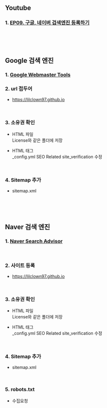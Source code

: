 ## Youtube

### 1. [EP09. 구글, 네이버 검색엔진 등록하기](https://youtu.be/OxRZrg0u6h4)

<br><br><br>

## Google 검색 엔진

### 1. [Google Webmaster Tools](https://search.google.com/search-console/about)

### 2. url 접두어

- https://lilclown97.github.io

<br>

### 3. 소유권 확인

- HTML 파일 <br>
  License와 같은 폴더에 저장

- HTML 태그 <br>
  \_config.yml SEO Related site_verification 수정

<br>

### 4. Sitemap 추가

- sitemap.xml

<br><br><br>

## Naver 검색 엔진

### 1. [Naver Search Advisor](https://searchadvisor.naver.com/)

<br>

### 2. 사이트 등록

- https://lilclown97.github.io

<br>

### 3. 소유권 확인

- HTML 파일 <br>
  License와 같은 폴더에 저장

- HTML 태그 <br>
  \_config.yml SEO Related site_verification 수정

<br>

### 4. Sitemap 추가

- sitemap.xml

<br>

### 5. robots.txt

- 수집요청
